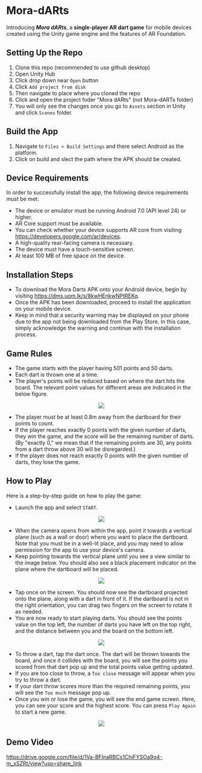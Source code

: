 # Mora-dARts

Introducing _**Mora dARts**_, a **single-player AR dart game** for mobile devices created using the Unity game engine and the features of AR Foundation. 

## Setting Up the Repo

1. Clone this repo (recommended to use github desktop)
2. Open Unity Hub 
3. Click drop down near `Open` button
4. Click `Add project from disk`
5. Then navigate to place where you cloned the repo
6. Click and open the project foder "Mora dARts" (not Mora-dARTs folder)
7. You will only see the changes once you go to `Assets` section in Unity and click `Scenes` folder.

## Build the App
1. Navigate to `Files > Build Settings` and there select Android as the platform.
2. Click on build and slect the path where the APK should be created.

## Device Requirements 
In order to successfully install the app, the following device requirements must be met:
* The device or emulator must be running Android 7.0 (API level 24) or higher.
* AR Core support must be available. 
* You can check whether your device supports AR core from visiting https://developers.google.com/ar/devices.
* A high-quality rear-facing camera is necessary.
* The device must have a touch-sensitive screen.
* At least 100 MB of free space on the device.

## Installation Steps
* To download the Mora Darts APK onto your Android device, begin by visiting https://dms.uom.lk/s/8kwHEnkwNPtREKq.
* Once the APK has been downloaded, proceed to install the application on your mobile device. 
* Keep in mind that a security warning may be displayed on your phone due to the app not being downloaded from the Play Store. In this case, simply acknowledge the warning and continue with the installation process.

## Game Rules
* The game starts with the player having 501 points and 50 darts.
* Each dart is thrown one at a time.
* The player's points will be reduced based on where the dart hits the board. The relevant point values for different areas are indicated in the below figure.

<p align="center">
  <img src="https://user-images.githubusercontent.com/57411348/220306392-830bd28f-ffc7-4a2f-b9d2-912a0b2098f9.png">
</p>

* The player must be at least 0.8m away from the dartboard for their points to count.
* If the player reaches exactly 0 points with the given number of darts, they win the game, and the score will be the remaining number of darts. (By "exactly 0," we mean that if the remaining points are 30, any points from a dart throw above 30 will be disregarded.)
* If the player does not reach exactly 0 points with the given number of darts, they lose the game.

## How to Play
Here is a step-by-step guide on how to play the game:
* Launch the app and select `START`.

<p align="center">
  <img src="https://user-images.githubusercontent.com/57411348/220310800-f968c6d0-a754-4285-945d-64e7eee7fa13.png">
</p>

* When the camera opens from within the app, point it towards a vertical plane (such as a wall or door) where you want to place the dartboard. Note that you must be in a well-lit place, and you may need to allow permission for the app to use your device's camera.
* Keep pointing towards the vertical plane until you see a view similar to the image below. You should also see a black placement indicator on the plane where the dartboard will be placed.

<p align="center">
  <img src="https://user-images.githubusercontent.com/57411348/220311322-d210764e-5d73-49f3-9316-0280552082d0.png">
</p>

* Tap once on the screen. You should now see the dartboard projected onto the plane, along with a dart in front of it. If the dartboard is not in the right orientation, you can drag two fingers on the screen to rotate it as needed.
* You are now ready to start playing darts. You should see the points value on the top left, the number of darts you have left on the top right, and the distance between you and the board on the bottom left.

<p align="center">
  <img src="https://user-images.githubusercontent.com/57411348/220311621-4130a3cd-2e6c-40d7-9974-1869360883cd.png">
</p>

* To throw a dart, tap the dart once. The dart will be thrown towards the board, and once it collides with the board, you will see the points you scored from that dart pop up and the total points value getting updated.
* If you are too close to throw, a `Too close` message will appear when you try to throw a dart. 
* If your dart throw scores more than the required remaining points, you will see the `Too much` message pop up.
* Once you win or lose the game, you will see the end game screen. Here, you can see your score and the highest score. You can press `Play Again`  to start a new game.

<p align="center">
  <img src="https://user-images.githubusercontent.com/57411348/220311701-f1af6bf2-9304-4253-9343-426a32ea0fe6.png">
</p>

## Demo Video

https://drive.google.com/file/d/1Va-BFlnaRBCs1ChjFYSOa9q4-m_xSZRt/view?usp=share_link
